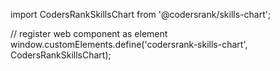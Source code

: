 import CodersRankSkillsChart from '@codersrank/skills-chart';

// register web component as <codersrank-skills-chart> element
window.customElements.define('codersrank-skills-chart', CodersRankSkillsChart);


<codersrank-skills-chart username="nguyenchloet"></codersrank-skills-chart>

<!--
![](https://visitor-badge.laobi.icu/badge?page_id=nguyenchloet.nguyenchloet)
-->
